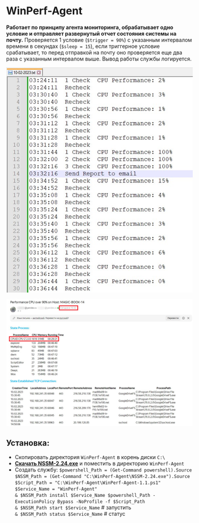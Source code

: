 # WinPerf-Agent

**Работает по принципу агента мониторинга, обрабатывает одно условие и отправляет развернутый отчет состояния системы на почту.** Проверяется 1 условие (`$trigger = 90%`) с указанным интервалом времени в секундах (`$sleep = 15`), если триггерное условие срабатывает, то перед отправкой на почту оно проверяется еще два раза с указанным интервалом выше. Вывод работы службы логируется.

![Image alt](https://github.com/Lifailon/WinPerf-Agent/blob/rsa/Screen/Logs.jpg)

![Image alt](https://github.com/Lifailon/WinPerf-Agent/blob/rsa/Screen/Report.jpg)

## Установка:

* Скопировать директория `WinPerf-Agent` в корень диски `C:\`
* **[Скачать NSSM-2.24.exe](https://www.nssm.cc/download)** и поместить в директорию `WinPerf-Agent`
* Создать службу:
`$powershell_Path = (Get-Command powershell).Source` \
`$NSSM_Path = (Get-Command "C:\WinPerf-Agent\NSSM-2.24.exe").Source` \
`$Script_Path = "C:\WinPerf-Agent\WinPerf-Agent-1.1.ps1"` \
`$Service_Name = "WinPerf-Agent"` \
`& $NSSM_Path install $Service_Name $powershell_Path -ExecutionPolicy Bypass -NoProfile -f $Script_Path` \
`& $NSSM_Path start $Service_Name` # запустить \
`& $NSSM_Path status $Service_Name` # статус
